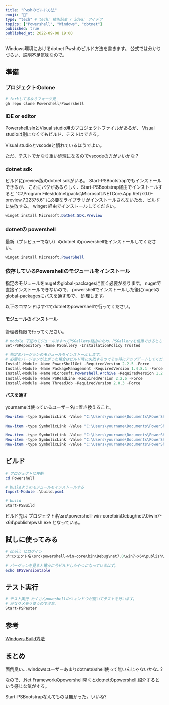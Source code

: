 ```yaml
---
title: "Pwshのビルド方法"
emoji: "📌"
type: "tech" # tech: 技術記事 / idea: アイデア
topics: ["Powershell", "Windows", "dotnet"]
published: true
published_at: 2022-09-08 19:00 
---
```


Windows環境におけるdotnet Pwshのビルド方法を書きます。
公式では分かりづらい、説明不足気味なので。

## 準備

### プロジェクトのclone

```powershell
# forkしてるならフォーク元
gh repo clone Powershell/Powershell

```

### IDE or editor

Powershell.slnとVisual studio用のプロジェクトファイルがあるが、
Visual studioは別になくてもビルド、テストはできる。

Visual studioとvscodeと慣れているほうでよい。

ただ、テストでかなり重い処理になるのでvscodeの方がいいかな？

### dotnet sdk

ビルドにpreview版のdotnet sdkがいる。
Start-PSBootstrapでもインストールできるが、
これにバグがあるらしく、Start-PSBootstrap経由でインストールすると
"C:\Program Files\dotnet\packs\Microsoft.NETCore.App.Ref\7.0.0-preview.7.22375.6"
に必要なライブラリがインストールされないため、ビルドに失敗する。
winget 経由でインストールしてください。

```powershell
winget install Microsoft.DotNet.SDK.Preview
```

### dotnetの powershell

最新（プレビューでない）のdotnet のpowershellをインストールしてください。

```powershell
winget install Microsoft.PowerShell
```

### 依存しているPowershellのモジュールをインストール

指定のモジュールをnugetのglobal-packagesに置く必要があります。
nugetで直接インストールできないので、
powershellでインストールした後にnugetのglobal-packagesにパスを通す形で、
処理します。

以下のコマンドはすべてdotnetのpowershellで行ってください。

#### モジュールのインストール

管理者権限で行ってください。

```powershell
# module 下記のモジュールはすべてPSGallery経由のため、PSGalleryを信用できるとしておく。
Set-PSRepository -Name PSGallery -InstallationPolicy Trusted

# 指定のバージョンのモジュールをインストールします。
# 必要なバージョンが上がった場合はビルド時に失敗するのでその時にアップデートしてください。
Install-Module -Name PowerShellGet -RequiredVersion 2.2.5 -Force
Install-Module -Name PackageManagement -RequiredVersion 1.4.8.1 -Force
Install-Module -Name Microsoft.Powershell.Archive -RequiredVersion 1.2.5 -Force
Install-Module -Name PSReadLine -RequiredVersion 2.2.6 -Force
Install-Module -Name ThreadJob -RequiredVersion 2.0.3 -Force
```

#### パスを通す

yournameは使っているユーザー名に置き換えること。

```powershell
New-item -type SymbolicLink -Value "C:\Users\yourname\Documents\PowerShell\Modules\PowerShellGet" -Path "C:\Users\yourname\.nuget\packages\PowershellGet"

New-item -type SymbolicLink -Value "C:\Users\yourname\Documents\PowerShell\Modules\PackageManagement" -Path "C:\Users\yourname\.nuget\packages\PackageManagement"

New-item -type SymbolicLink -Value "C:\Users\yourname\Documents\PowerShell\Modules\Microsoft.PowerShell.Archive" -Path "C:\Users\yourname\.nuget\packages\Microsoft.PowerShell.Archive"
New-item -type SymbolicLink -Value "C:\Users\yourname\Documents\PowerShell\Modules\PSReadLine" -Path "C:\Users\yourname\.nuget\packages\PSReadLine"
New-item -type SymbolicLink -Value "C:\Users\yourname\Documents\PowerShell\Modules\ThreadJob" -Path "C:\Users\yourname\.nuget\packages\ThreadJob"
```

## ビルド


```powershell
# プロジェクトに移動
cd Powershell

# buildようのモジュールをインストールする
Import-Module .\build.psm1

# build
Start-PSBuild

```

ビルド先は
プロジェクト名\src\powershell-win-core\bin\Debug\net7.0\win7-x64\publish\pwsh.exe
となっている。

## 試しに使ってみる

```powershell
# shell にログイン
プロジェクト名\src\powershell-win-core\bin\Debug\net7.0\win7-x64\publish\pwsh.exe

# バージョンを見ると確かに今ビルドしたやつになっているはず。
echo $PSVersiontable
```

## テスト実行

```powershell
# テスト実行 たくさんpoweshellのウィンドウが開いてテストを行います。
# かなりメモリ食うので注意。
Start-PSPester
```

## 参考

[Windows Build方法](https://github.com/PowerShell/PowerShell/blob/master/docs/building/windows-core.md)

## まとめ

面倒臭い...
windowsユーザーあまりdotnetのshell使って無いんじゃないかな...?

なので、.Net Frameworkのpowershell開くとdotnetのpowershell
紹介するという感じな気がする。

Start-PSBootstrapなんてものは無かった。いいね?
